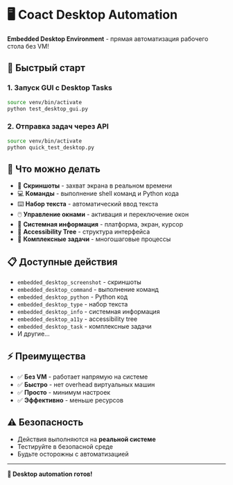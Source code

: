 # 🖥️ Coact Desktop Automation

**Embedded Desktop Environment** - прямая автоматизация рабочего стола без VM!

## 🚀 Быстрый старт

### 1. Запуск GUI с Desktop Tasks

```bash
source venv/bin/activate
python test_desktop_gui.py
```

### 2. Отправка задач через API

```bash
source venv/bin/activate
python quick_test_desktop.py
```

## 🎯 Что можно делать

- 📸 **Скриншоты** - захват экрана в реальном времени
- 💻 **Команды** - выполнение shell команд и Python кода
- ⌨️ **Набор текста** - автоматический ввод текста
- 🖱️ **Управление окнами** - активация и переключение окон
- 📱 **Системная информация** - платформа, экран, курсор
- 🌳 **Accessibility Tree** - структура интерфейса
- 🔄 **Комплексные задачи** - многошаговые процессы

## 📋 Доступные действия

- `embedded_desktop_screenshot` - скриншоты
- `embedded_desktop_command` - выполнение команд
- `embedded_desktop_python` - Python код
- `embedded_desktop_type` - набор текста
- `embedded_desktop_info` - системная информация
- `embedded_desktop_a11y` - accessibility tree
- `embedded_desktop_task` - комплексные задачи
- И другие...

## ⚡ Преимущества

- ✅ **Без VM** - работает напрямую на системе
- ✅ **Быстро** - нет overhead виртуальных машин
- ✅ **Просто** - минимум настроек
- ✅ **Эффективно** - меньше ресурсов

## ⚠️ Безопасность

- Действия выполняются на **реальной системе**
- Тестируйте в безопасной среде
- Будьте осторожны с автоматизацией

---

**🎉 Desktop automation готов!**
